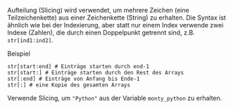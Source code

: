Aufteilung (Slicing) wird verwendet,
um mehrere Zeichen
(eine Teilzeichenkette) aus einer
Zeichenkette (String) zu erhalten.
Die Syntax ist ähnlich wie bei
der Indexierung, aber statt nur
einem Index verwende zwei Indexe
(Zahlen), die durch einen
Doppelpunkt getrennt sind,
z.B. `str[ind1:ind2]`.

Beispiel

```
str[start:end] # Einträge starten durch end-1
str[start:] # Einträge starten durch den Rest des Arrays
str[:end] # Einträge von Anfang bis Ende-1
str[:] # eine Kopie des gesamten Arrays
```

Verwende Slicing, um `"Python"`
aus der Variable `monty_python`
zu erhalten.

